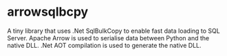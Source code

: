 # arrowsqlbcpy

A tiny library that uses .Net SqlBulkCopy to enable fast data loading to SQL Server. Apache Arrow is used to serialise data between Python and the native DLL. .Net AOT compilation is used to generate the native DLL.
